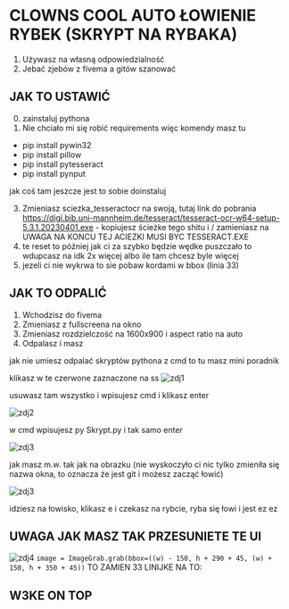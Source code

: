 # CLOWNS COOL AUTO ŁOWIENIE RYBEK (SKRYPT NA RYBAKA)

1. Używasz na własną odpowiedzialność
2. Jebać zjebów z fivema a gitów szanować

## JAK TO USTAWIĆ

0. zainstaluj pythona
1. Nie chciało mi się robić requirements więc komendy masz tu

 - pip install pywin32
 - pip install pillow
 - pip install pytesseract
 - pip install pynput

jak coś tam jeszcze jest to sobie doinstaluj
   
3. Zmieniasz sciezka_tesseractocr na swoją, tutaj link do pobrania https://digi.bib.uni-mannheim.de/tesseract/tesseract-ocr-w64-setup-5.3.1.20230401.exe - kopiujesz ścieżke tego shitu i / zamieniasz na \
UWAGA NA KONCU TEJ ACIEZKI MUSI BYC TESSERACT.EXE
4. te reset to później jak ci za szybko będzie wędke puszczało to wdupcasz na idk 2x więcej albo ile tam chcesz byle więcej
5. jezeli ci nie wykrwa to sie pobaw kordami w bbox (linia 33)

## JAK TO ODPALIĆ
1. Wchodzisz do fivema
2. Zmieniasz z fullscreena na okno
3. Zmieniasz rozdzielczość na 1600x900 i aspect ratio na auto
4. Odpalasz i masz

jak nie umiesz odpalać skryptów pythona z cmd to tu masz mini poradnik

klikasz w te czerwone zaznaczone na ss
![zdj1](https://imgur.com/EVI1GW1.png)

usuwasz tam wszystko i wpisujesz cmd i klikasz enter

![zdj2](https://imgur.com/AqNosiY.png)

w cmd wpisujesz py Skrypt.py i tak samo enter

![zdj3](https://imgur.com/W3QBc2Q.png)

jak masz m.w. tak jak na obrazku (nie wyskoczyło ci nic tylko zmieniła się nazwa okna, to oznacza że jest git i możesz zacząć łowić)

![zdj3](https://imgur.com/VlxRXPd.png)

idziesz na łowisko, klikasz e i czekasz na rybcie, ryba się łowi i jest ez ez

## UWAGA JAK MASZ TAK PRZESUNIETE TE UI
![zdj4](https://imgur.com/a/0koYLjO.png)
```image = ImageGrab.grab(bbox=((w) - 150, h + 290 + 45, (w) + 150, h + 350 + 45))```
TO ZAMIEN 33 LINIJKE NA TO: 

## W3KE ON TOP
